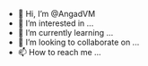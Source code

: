 - 👋 Hi, I’m @AngadVM
- 👀 I’m interested in ...
- 🌱 I’m currently learning ...
- 💞️ I’m looking to collaborate on ...
- 📫 How to reach me ...

<!---
AngadVM/AngadVM is a ✨ special ✨ repository because its `README.md` (this file) appears on your GitHub profile.
You can click the Preview link to take a look at your changes.
--->
